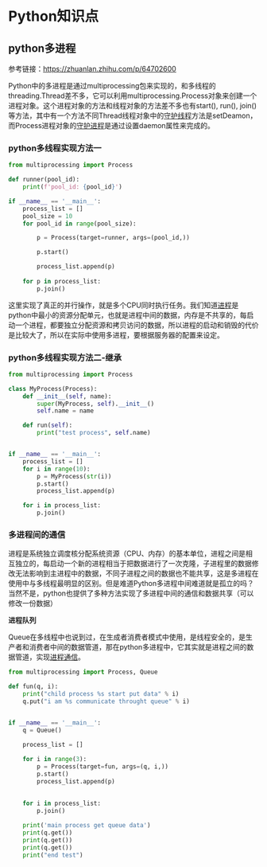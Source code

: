 # Python知识点

## python多进程

参考链接：https://zhuanlan.zhihu.com/p/64702600

Python中的多进程是通过multiprocessing包来实现的，和多线程的threading.Thread差不多，它可以利用multiprocessing.Process对象来创建一个进程对象。这个进程对象的方法和线程对象的方法差不多也有start(), run(), join()等方法，其中有一个方法不同Thread线程对象中的[守护线程](https://zhida.zhihu.com/search?content_id=102507664&content_type=Article&match_order=1&q=守护线程&zhida_source=entity)方法是setDeamon，而Process进程对象的[守护进程](https://zhida.zhihu.com/search?content_id=102507664&content_type=Article&match_order=1&q=守护进程&zhida_source=entity)是通过设置daemon属性来完成的。

### **python多线程实现方法一**

```python
from multiprocessing import Process

def runner(pool_id):
    print(f'pool_id: {pool_id}')

if __name__ == '__main__':
    process_list = []
    pool_size = 10
    for pool_id in range(pool_size):

        p = Process(target=runner, args=(pool_id,))

        p.start()

        process_list.append(p)
    
    for p in process_list:
        p.join()

```

这里实现了真正的并行操作，就是多个CPU同时执行任务。我们知道[进程](https://zhida.zhihu.com/search?content_id=102507664&content_type=Article&match_order=20&q=进程&zhida_source=entity)是python中最小的资源分配单元，也就是进程中间的数据，内存是不共享的，每启动一个进程，都要独立分配资源和拷贝访问的数据，所以进程的启动和销毁的代价是比较大了，所以在实际中使用多进程，要根据服务器的配置来设定。

### **python多线程实现方法二-继承**

```python
from multiprocessing import Process

class MyProcess(Process):
    def __init__(self, name):
        super(MyProcess, self).__init__()
        self.name = name

    def run(self):
        print("test process", self.name)


if __name__ == '__main__':
    process_list = []
    for i in range(10):
        p = MyProcess(str(i))
        p.start()
        process_list.append(p)

    for i in process_list:
        p.join()
```

### **多进程间的通信**

进程是系统独立调度核分配系统资源（CPU、内存）的基本单位，进程之间是相互独立的，每启动一个新的进程相当于把数据进行了一次克隆，子进程里的数据修改无法影响到主进程中的数据，不同子进程之间的数据也不能共享，这是多进程在使用中与多线程最明显的区别。但是难道Python多进程中间难道就是孤立的吗？当然不是，python也提供了多种方法实现了多进程中间的通信和数据共享（可以修改一份数据）

**进程队列**

Queue在多线程中也说到过，在生成者消费者模式中使用，是线程安全的，是生产者和消费者中间的数据管道，那在python多进程中，它其实就是进程之间的数据管道，实现[进程通信](https://zhida.zhihu.com/search?content_id=102507664&content_type=Article&match_order=1&q=进程通信&zhida_source=entity)。

```python
from multiprocessing import Process, Queue

def fun(q, i):
    print("child process %s start put data" % i)
    q.put("i am %s communicate throught queue" % i)


if __name__ == '__main__':
    q = Queue()

    process_list = []
    
    for i in range(3):
        p = Process(target=fun, args=(q, i,))
        p.start()
        process_list.append(p)

    
    for i in process_list:
        p.join()
    
    print('main process get queue data')
    print(q.get())
    print(q.get())
    print(q.get())
    print("end test")
```





